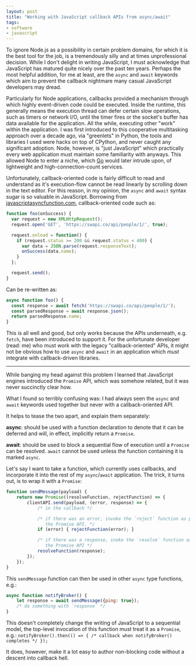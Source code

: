 ```yaml
---
layout: post
title: "Working with JavaScript callback APIs from async/await"
tags:
- software
- javascript
---
```


To ignore Node.js as a possibility in certain problem domains, for which it is
the best tool for the job, is a tremendously silly and at times unprofessional
decision. While I don't delight in writing JavaScript, I must acknowledge that
JavaScript has matured quite nicely over the past ten years. Perhaps the most
helpful addition, for me at least, are the `async` and `await` keywords which
aim to prevent the callback nightmare many casual JavaScript developers may
dread.

Particularly for Node applications, callbacks provided a mechanism through
which highly event-driven code could be executed. Inside the runtime, this generally
means the execution thread can defer certain slow operations, such as timers or
network I/O, until the timer fires or the socket's buffer has data available
for the application. All the while, executing other "work" within the
application. I was first introduced to this cooperative multitasking
approach over a decade ago, via "greenlets" in Python, the tools and libraries
I used were hacks on top of CPython, and never caught any significant adoption.
Node, however, is "just JavaScript" which practically every web application
must maintain some familiarity with anyways. This allowed Node to enter a
niche, which [Go](https://golang.org) would later intrude upon, of lightweight
and high-connection-count services.

Unfortunately, callback-oriented code is fairly difficult to read and
understand as it's execution-flow cannot be read linearly by scrolling down in
the text editor. For this reason, in my opinion, the `async` and `await` syntax
sugar is so valuable in JavaScript. Borrowing from
[javascriptasyncfunction.com](https://javascriptasyncfunction.com/),
callback-oriented code such as:


```javascript
function foo(onSuccess) {
  var request = new XMLHttpRequest();
  request.open('GET', 'https://swapi.co/api/people/1/', true);

  request.onload = function() {
    if (request.status >= 200 && request.status < 400) {
      var data = JSON.parse(request.responseText);
      onSuccess(data.name);
    }
  };

  request.send();
}
```

Can be re-written as:

```javascript
async function foo() {
  const response = await fetch('https://swapi.co/api/people/1/');
  const parsedResponse = await response.json();
  return parsedResponse.name;
}
```

This is all well and good, but only works because the APIs underneath, e.g.
`fetch`, have been introduced to support it. For the unfortunate developer
(read: me) who must work with the legacy "callback-oriented" APIs, it might not
be obvious how to use `async` and `await` in an application which _must_
integrate with callback-driven libraries.

---

While banging my head against this problem I learned that JavaScript engines
introduced the `Promise` API, which was somehow related, but it was never
succinctly clear how.

What I found so terribly confusing was: I had always seen the `async` and
`await` keywords used together but never with a callback-oriented API.

It helps to tease the two apart, and explain them separately:

**async**: should be used with a function declaration to denote that it can be
deferred and will, in effect, implicitly return a `Promise`.

**await**: should be used to block a sequential flow of execution until a
`Promise` can be resolved. `await` cannot be used unless the function
containing it is marked `async`.


Let's say I want to take a function, which currently uses callbacks, and
incorporate it into the rest of my `async`/`await` application. The trick, it
turns out, is to wrap it with a `Promise`:

```javascript
function sendMessage(payload) {
    return new Promise((resolveFunction, rejectFunction) => {
        clientAPI.send(payload, (error, response) => {
            /* in the callback */

            /* if there was an error, invoke the `reject` function as part of
               the Promise API. */
            if (error) { rejectFunction(error); }

            /* if there was a response, inoke the `resolve` function as part of
               the Promise API */
            resolveFunction(response);
        });
    });
}
```

This `sendMessage` function can then be used in other `async` type functions,
e.g.:

```javascript
async function notifyBroker() {
    let response = await sendMessage({ping: true});
    /* do something with `response` */
}
```

This doesn't completely change the writing of JavaScript to a sequential model,
the top-level invocation of this function must treat it as a `Promise`, e.g.:
`notifyBroker().then(() => { /* callback when notifyBroker() completes */ });`

It does, however, make it a lot easy to author non-blocking code without
a descent into callback hell.
